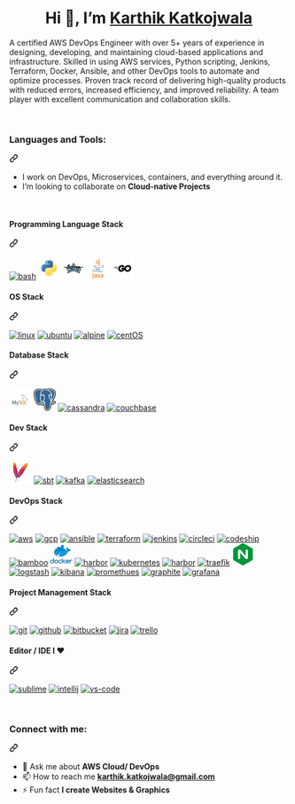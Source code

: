 
<h1 align="center" tabindex="-1" class="heading-element" dir="auto">Hi 👋,  I’m <a href="https://www.katkojwala.com" rel="follow">Karthik Katkojwala</a></h1>


A certified AWS DevOps Engineer with over 5+ years of experience in designing, developing, and maintaining cloud-based applications and infrastructure.
Skilled in using AWS services, Python scripting, Jenkins, Terraform, Docker, Ansible, and other DevOps tools to automate and optimize processes.
Proven track record of delivering high-quality products with reduced errors, increased efficiency, and improved reliability.
A team player with excellent communication and collaboration skills.

<br>

<div class="markdown-heading" dir="auto"><h3 align="left" tabindex="-1" class="heading-element" dir="auto">Languages and Tools:</h3><a id="user-content-languages-and-tools" class="anchor-element" aria-label="Permalink: Languages and Tools:" href="#languages-and-tools"><svg class="octicon octicon-link" viewBox="0 0 16 16" version="1.1" width="16" height="16" aria-hidden="true"><path d="m7.775 3.275 1.25-1.25a3.5 3.5 0 1 1 4.95 4.95l-2.5 2.5a3.5 3.5 0 0 1-4.95 0 .751.751 0 0 1 .018-1.042.751.751 0 0 1 1.042-.018 1.998 1.998 0 0 0 2.83 0l2.5-2.5a2.002 2.002 0 0 0-2.83-2.83l-1.25 1.25a.751.751 0 0 1-1.042-.018.751.751 0 0 1-.018-1.042Zm-4.69 9.64a1.998 1.998 0 0 0 2.83 0l1.25-1.25a.751.751 0 0 1 1.042.018.751.751 0 0 1 .018 1.042l-1.25 1.25a3.5 3.5 0 1 1-4.95-4.95l2.5-2.5a3.5 3.5 0 0 1 4.95 0 .751.751 0 0 1-.018 1.042.751.751 0 0 1-1.042.018 1.998 1.998 0 0 0-2.83 0l-2.5 2.5a1.998 1.998 0 0 0 0 2.83Z"></path></svg></a></div>
<ul dir="auto">
<li>I work on DevOps, Microservices, containers, and everything around it.</li>
<li>I’m looking to collaborate on <strong>Cloud-native Projects</strong></li>
</ul>

<br>


<div class="markdown-heading" dir="auto"><h4 tabindex="-1" class="heading-element" dir="auto">Programming Language Stack</h4><a id="user-content-programming-language-stack" class="anchor-element" aria-label="Permalink: Programming Language Stack" href="#programming-language-stack"><svg class="octicon octicon-link" viewBox="0 0 16 16" version="1.1" width="16" height="16" aria-hidden="true"><path d="m7.775 3.275 1.25-1.25a3.5 3.5 0 1 1 4.95 4.95l-2.5 2.5a3.5 3.5 0 0 1-4.95 0 .751.751 0 0 1 .018-1.042.751.751 0 0 1 1.042-.018 1.998 1.998 0 0 0 2.83 0l2.5-2.5a2.002 2.002 0 0 0-2.83-2.83l-1.25 1.25a.751.751 0 0 1-1.042-.018.751.751 0 0 1-.018-1.042Zm-4.69 9.64a1.998 1.998 0 0 0 2.83 0l1.25-1.25a.751.751 0 0 1 1.042.018.751.751 0 0 1 .018 1.042l-1.25 1.25a3.5 3.5 0 1 1-4.95-4.95l2.5-2.5a3.5 3.5 0 0 1 4.95 0 .751.751 0 0 1-.018 1.042.751.751 0 0 1-1.042.018 1.998 1.998 0 0 0-2.83 0l-2.5 2.5a1.998 1.998 0 0 0 0 2.83Z"></path></svg></a></div>
<p align="left" dir="auto"><a target="_blank" rel="noopener noreferrer nofollow" href="https://camo.githubusercontent.com/7b3bccfadc92429d2907d1c4d5f154a4153934163fa0fe4f458c4676a8dbf673/68747470733a2f2f7777772e766563746f726c6f676f2e7a6f6e652f6c6f676f732f676e755f626173682f676e755f626173682d69636f6e2e737667"><img src="https://camo.githubusercontent.com/7b3bccfadc92429d2907d1c4d5f154a4153934163fa0fe4f458c4676a8dbf673/68747470733a2f2f7777772e766563746f726c6f676f2e7a6f6e652f6c6f676f732f676e755f626173682f676e755f626173682d69636f6e2e737667" alt="bash" title="bash" width="40" height="40" data-canonical-src="https://www.vectorlogo.zone/logos/gnu_bash/gnu_bash-icon.svg" style="max-width: 100%;"></a>  <a target="_blank" rel="noopener noreferrer nofollow" href="https://raw.githubusercontent.com/github/explore/80688e429a7d4ef2fca1e82350fe8e3517d3494d/topics/python/python.png"><img src="https://raw.githubusercontent.com/github/explore/80688e429a7d4ef2fca1e82350fe8e3517d3494d/topics/python/python.png" alt="python" title="python" width="40" height="40" style="max-width: 100%;"></a> <a target="_blank" rel="noopener noreferrer nofollow" href="https://raw.githubusercontent.com/github/explore/b15b6cf1726418913aafbf337a749dded180279d/topics/groovy/groovy.png"><img src="https://raw.githubusercontent.com/github/explore/b15b6cf1726418913aafbf337a749dded180279d/topics/groovy/groovy.png" alt="groovy" title="groovy" width="40" height="40" style="max-width: 100%;"></a>  <a target="_blank" rel="noopener noreferrer nofollow" href="https://raw.githubusercontent.com/github/explore/80688e429a7d4ef2fca1e82350fe8e3517d3494d/topics/java/java.png"><img src="https://raw.githubusercontent.com/github/explore/80688e429a7d4ef2fca1e82350fe8e3517d3494d/topics/java/java.png" alt="java" title="java8" width="40" height="40" style="max-width: 100%;"></a>  <a target="_blank" rel="noopener noreferrer nofollow" href="https://raw.githubusercontent.com/github/explore/80688e429a7d4ef2fca1e82350fe8e3517d3494d/topics/go/go.png"><img src="https://raw.githubusercontent.com/github/explore/80688e429a7d4ef2fca1e82350fe8e3517d3494d/topics/go/go.png" alt="go" title="go" width="40" height="40" style="max-width: 100%;"></a> </p>
<div class="markdown-heading" dir="auto"><h4 tabindex="-1" class="heading-element" dir="auto">OS Stack</h4><a id="user-content-os-stack" class="anchor-element" aria-label="Permalink: OS Stack" href="#os-stack"><svg class="octicon octicon-link" viewBox="0 0 16 16" version="1.1" width="16" height="16" aria-hidden="true"><path d="m7.775 3.275 1.25-1.25a3.5 3.5 0 1 1 4.95 4.95l-2.5 2.5a3.5 3.5 0 0 1-4.95 0 .751.751 0 0 1 .018-1.042.751.751 0 0 1 1.042-.018 1.998 1.998 0 0 0 2.83 0l2.5-2.5a2.002 2.002 0 0 0-2.83-2.83l-1.25 1.25a.751.751 0 0 1-1.042-.018.751.751 0 0 1-.018-1.042Zm-4.69 9.64a1.998 1.998 0 0 0 2.83 0l1.25-1.25a.751.751 0 0 1 1.042.018.751.751 0 0 1 .018 1.042l-1.25 1.25a3.5 3.5 0 1 1-4.95-4.95l2.5-2.5a3.5 3.5 0 0 1 4.95 0 .751.751 0 0 1-.018 1.042.751.751 0 0 1-1.042.018 1.998 1.998 0 0 0-2.83 0l-2.5 2.5a1.998 1.998 0 0 0 0 2.83Z"></path></svg></a></div>
<p align="left" dir="auto"><a target="_blank" rel="noopener noreferrer nofollow" href="https://camo.githubusercontent.com/afdd29c91b2f7803ec6c79af36df479a430cc411a42e5c0a523f120191a5d8b9/68747470733a2f2f6272616e646c6f676f732e6e65742f77702d636f6e74656e742f75706c6f6164732f323032302f30332f4c696e75782d6c6f676f2e706e67"><img src="https://camo.githubusercontent.com/afdd29c91b2f7803ec6c79af36df479a430cc411a42e5c0a523f120191a5d8b9/68747470733a2f2f6272616e646c6f676f732e6e65742f77702d636f6e74656e742f75706c6f6164732f323032302f30332f4c696e75782d6c6f676f2e706e67" alt="linux" title="linux" width="40" height="40" data-canonical-src="https://brandlogos.net/wp-content/uploads/2020/03/Linux-logo.png" style="max-width: 100%;"></a>  <a target="_blank" rel="noopener noreferrer nofollow" href="https://camo.githubusercontent.com/97ffc177256159e7432278fe271beb8c5f58cbeb8c2d129b61136a8fa7aad7ac/68747470733a2f2f7777772e766563746f726c6f676f2e7a6f6e652f6c6f676f732f7562756e74752f7562756e74752d69636f6e2e737667"><img src="https://camo.githubusercontent.com/97ffc177256159e7432278fe271beb8c5f58cbeb8c2d129b61136a8fa7aad7ac/68747470733a2f2f7777772e766563746f726c6f676f2e7a6f6e652f6c6f676f732f7562756e74752f7562756e74752d69636f6e2e737667" alt="ubuntu" title="ubuntu" width="40" height="40" data-canonical-src="https://www.vectorlogo.zone/logos/ubuntu/ubuntu-icon.svg" style="max-width: 100%;"></a>  <a target="_blank" rel="noopener noreferrer nofollow" href="https://camo.githubusercontent.com/56d5aa50cd223d417bdfb9a1c7a9214278246b7e443cf7f926c58d9c70aca337/68747470733a2f2f7777772e766563746f726c6f676f2e7a6f6e652f6c6f676f732f616c70696e656c696e75782f616c70696e656c696e75782d69636f6e2e737667"><img src="https://camo.githubusercontent.com/56d5aa50cd223d417bdfb9a1c7a9214278246b7e443cf7f926c58d9c70aca337/68747470733a2f2f7777772e766563746f726c6f676f2e7a6f6e652f6c6f676f732f616c70696e656c696e75782f616c70696e656c696e75782d69636f6e2e737667" alt="alpine" title="alpine" width="40" height="40" data-canonical-src="https://www.vectorlogo.zone/logos/alpinelinux/alpinelinux-icon.svg" style="max-width: 100%;"></a> <a target="_blank" rel="noopener noreferrer nofollow" href="https://camo.githubusercontent.com/4e74f7391c144dc681e831a8ac62a6777c1898b2b9edde485bf9eae7e704f910/68747470733a2f2f7777772e766563746f726c6f676f2e7a6f6e652f6c6f676f732f63656e746f732f63656e746f732d69636f6e2e737667"><img src="https://camo.githubusercontent.com/4e74f7391c144dc681e831a8ac62a6777c1898b2b9edde485bf9eae7e704f910/68747470733a2f2f7777772e766563746f726c6f676f2e7a6f6e652f6c6f676f732f63656e746f732f63656e746f732d69636f6e2e737667" alt="centOS" title="centOS" width="40" height="40" data-canonical-src="https://www.vectorlogo.zone/logos/centos/centos-icon.svg" style="max-width: 100%;"></a> </p>
<div class="markdown-heading" dir="auto"><h4 tabindex="-1" class="heading-element" dir="auto">Database Stack</h4><a id="user-content-database-stack" class="anchor-element" aria-label="Permalink: Database Stack" href="#database-stack"><svg class="octicon octicon-link" viewBox="0 0 16 16" version="1.1" width="16" height="16" aria-hidden="true"><path d="m7.775 3.275 1.25-1.25a3.5 3.5 0 1 1 4.95 4.95l-2.5 2.5a3.5 3.5 0 0 1-4.95 0 .751.751 0 0 1 .018-1.042.751.751 0 0 1 1.042-.018 1.998 1.998 0 0 0 2.83 0l2.5-2.5a2.002 2.002 0 0 0-2.83-2.83l-1.25 1.25a.751.751 0 0 1-1.042-.018.751.751 0 0 1-.018-1.042Zm-4.69 9.64a1.998 1.998 0 0 0 2.83 0l1.25-1.25a.751.751 0 0 1 1.042.018.751.751 0 0 1 .018 1.042l-1.25 1.25a3.5 3.5 0 1 1-4.95-4.95l2.5-2.5a3.5 3.5 0 0 1 4.95 0 .751.751 0 0 1-.018 1.042.751.751 0 0 1-1.042.018 1.998 1.998 0 0 0-2.83 0l-2.5 2.5a1.998 1.998 0 0 0 0 2.83Z"></path></svg></a></div>
<p align="left" dir="auto"><a target="_blank" rel="noopener noreferrer nofollow" href="https://raw.githubusercontent.com/github/explore/80688e429a7d4ef2fca1e82350fe8e3517d3494d/topics/mysql/mysql.png"><img src="https://raw.githubusercontent.com/github/explore/80688e429a7d4ef2fca1e82350fe8e3517d3494d/topics/mysql/mysql.png" alt="mysql" title="mysql" width="40" height="40" style="max-width: 100%;"></a>  <a target="_blank" rel="noopener noreferrer nofollow" href="https://raw.githubusercontent.com/github/explore/80688e429a7d4ef2fca1e82350fe8e3517d3494d/topics/postgresql/postgresql.png"><img src="https://raw.githubusercontent.com/github/explore/80688e429a7d4ef2fca1e82350fe8e3517d3494d/topics/postgresql/postgresql.png" alt="postgresql" title="postgresql" width="40" height="40" style="max-width: 100%;"></a>  <a target="_blank" rel="noopener noreferrer nofollow" href="https://camo.githubusercontent.com/a80395973602e238a97b10bab087e8c21f20e64063a2518b27ab527d7dabeada/68747470733a2f2f7777772e766563746f726c6f676f2e7a6f6e652f6c6f676f732f6170616368655f63617373616e6472612f6170616368655f63617373616e6472612d69636f6e2e737667"><img src="https://camo.githubusercontent.com/a80395973602e238a97b10bab087e8c21f20e64063a2518b27ab527d7dabeada/68747470733a2f2f7777772e766563746f726c6f676f2e7a6f6e652f6c6f676f732f6170616368655f63617373616e6472612f6170616368655f63617373616e6472612d69636f6e2e737667" alt="cassandra" title="cassandra" width="40" height="40" data-canonical-src="https://www.vectorlogo.zone/logos/apache_cassandra/apache_cassandra-icon.svg" style="max-width: 100%;"></a> <a target="_blank" rel="noopener noreferrer nofollow" href="https://camo.githubusercontent.com/030046f33aa4ccf757b9c81e17313aca2b4e617e5ce4439f7b8086ba0ef3fe20/68747470733a2f2f7777772e766563746f726c6f676f2e7a6f6e652f6c6f676f732f636f756368626173652f636f756368626173652d69636f6e2e737667"><img src="https://camo.githubusercontent.com/030046f33aa4ccf757b9c81e17313aca2b4e617e5ce4439f7b8086ba0ef3fe20/68747470733a2f2f7777772e766563746f726c6f676f2e7a6f6e652f6c6f676f732f636f756368626173652f636f756368626173652d69636f6e2e737667" alt="couchbase" title="couchbase" width="40" height="40" data-canonical-src="https://www.vectorlogo.zone/logos/couchbase/couchbase-icon.svg" style="max-width: 100%;"></a> </p>
<div class="markdown-heading" dir="auto"><h4 tabindex="-1" class="heading-element" dir="auto">Dev Stack</h4><a id="user-content-dev-stack" class="anchor-element" aria-label="Permalink: Dev Stack" href="#dev-stack"><svg class="octicon octicon-link" viewBox="0 0 16 16" version="1.1" width="16" height="16" aria-hidden="true"><path d="m7.775 3.275 1.25-1.25a3.5 3.5 0 1 1 4.95 4.95l-2.5 2.5a3.5 3.5 0 0 1-4.95 0 .751.751 0 0 1 .018-1.042.751.751 0 0 1 1.042-.018 1.998 1.998 0 0 0 2.83 0l2.5-2.5a2.002 2.002 0 0 0-2.83-2.83l-1.25 1.25a.751.751 0 0 1-1.042-.018.751.751 0 0 1-.018-1.042Zm-4.69 9.64a1.998 1.998 0 0 0 2.83 0l1.25-1.25a.751.751 0 0 1 1.042.018.751.751 0 0 1 .018 1.042l-1.25 1.25a3.5 3.5 0 1 1-4.95-4.95l2.5-2.5a3.5 3.5 0 0 1 4.95 0 .751.751 0 0 1-.018 1.042.751.751 0 0 1-1.042.018 1.998 1.998 0 0 0-2.83 0l-2.5 2.5a1.998 1.998 0 0 0 0 2.83Z"></path></svg></a></div>
<p align="left" dir="auto"><a target="_blank" rel="noopener noreferrer nofollow" href="https://raw.githubusercontent.com/vscode-icons/vscode-icons/72101ee333eca9219ac9a7c14d4834eef8e4c64b/icons/file_type_maven.svg"><img src="https://raw.githubusercontent.com/vscode-icons/vscode-icons/72101ee333eca9219ac9a7c14d4834eef8e4c64b/icons/file_type_maven.svg" alt="maven" title="maven" width="40" height="40" style="max-width: 100%;"></a> <a target="_blank" rel="noopener noreferrer nofollow" href="https://camo.githubusercontent.com/1deb293e7c40336de07980c65831c3622087875f510a5ddcfb411e96ef38276f/68747470733a2f2f7777772e766563746f726c6f676f2e7a6f6e652f6c6f676f732f7363616c612d7362742f7363616c612d7362742d69636f6e2e737667"><img src="https://camo.githubusercontent.com/1deb293e7c40336de07980c65831c3622087875f510a5ddcfb411e96ef38276f/68747470733a2f2f7777772e766563746f726c6f676f2e7a6f6e652f6c6f676f732f7363616c612d7362742f7363616c612d7362742d69636f6e2e737667" alt="sbt" title="sbt" width="40" height="40" data-canonical-src="https://www.vectorlogo.zone/logos/scala-sbt/scala-sbt-icon.svg" style="max-width: 100%;"></a> <a target="_blank" rel="noopener noreferrer nofollow" href="https://camo.githubusercontent.com/35576f334b4067de703304807a8e72b381a5113e689fc2b9fee20e0a5e56adc9/68747470733a2f2f7777772e766563746f726c6f676f2e7a6f6e652f6c6f676f732f6170616368655f6b61666b612f6170616368655f6b61666b612d69636f6e2e737667"><img src="https://camo.githubusercontent.com/35576f334b4067de703304807a8e72b381a5113e689fc2b9fee20e0a5e56adc9/68747470733a2f2f7777772e766563746f726c6f676f2e7a6f6e652f6c6f676f732f6170616368655f6b61666b612f6170616368655f6b61666b612d69636f6e2e737667" alt="kafka" title="kafka" width="40" height="40" data-canonical-src="https://www.vectorlogo.zone/logos/apache_kafka/apache_kafka-icon.svg" style="max-width: 100%;"></a> <a target="_blank" rel="noopener noreferrer nofollow" href="https://camo.githubusercontent.com/17cfccc77c26e1a122344498dc372d9facae3d93a27a2fbd5b856b5cbe4c66b2/68747470733a2f2f7777772e766563746f726c6f676f2e7a6f6e652f6c6f676f732f656c61737469632f656c61737469632d69636f6e2e737667"><img src="https://camo.githubusercontent.com/17cfccc77c26e1a122344498dc372d9facae3d93a27a2fbd5b856b5cbe4c66b2/68747470733a2f2f7777772e766563746f726c6f676f2e7a6f6e652f6c6f676f732f656c61737469632f656c61737469632d69636f6e2e737667" alt="elasticsearch" title="elasticsearch" width="40" height="40" data-canonical-src="https://www.vectorlogo.zone/logos/elastic/elastic-icon.svg" style="max-width: 100%;"></a> </p>
<div class="markdown-heading" dir="auto"><h4 tabindex="-1" class="heading-element" dir="auto">DevOps Stack</h4><a id="user-content-devops-stack" class="anchor-element" aria-label="Permalink: DevOps Stack" href="#devops-stack"><svg class="octicon octicon-link" viewBox="0 0 16 16" version="1.1" width="16" height="16" aria-hidden="true"><path d="m7.775 3.275 1.25-1.25a3.5 3.5 0 1 1 4.95 4.95l-2.5 2.5a3.5 3.5 0 0 1-4.95 0 .751.751 0 0 1 .018-1.042.751.751 0 0 1 1.042-.018 1.998 1.998 0 0 0 2.83 0l2.5-2.5a2.002 2.002 0 0 0-2.83-2.83l-1.25 1.25a.751.751 0 0 1-1.042-.018.751.751 0 0 1-.018-1.042Zm-4.69 9.64a1.998 1.998 0 0 0 2.83 0l1.25-1.25a.751.751 0 0 1 1.042.018.751.751 0 0 1 .018 1.042l-1.25 1.25a3.5 3.5 0 1 1-4.95-4.95l2.5-2.5a3.5 3.5 0 0 1 4.95 0 .751.751 0 0 1-.018 1.042.751.751 0 0 1-1.042.018 1.998 1.998 0 0 0-2.83 0l-2.5 2.5a1.998 1.998 0 0 0 0 2.83Z"></path></svg></a></div>
<p align="left" dir="auto"><a target="_blank" rel="noopener noreferrer nofollow" href="https://camo.githubusercontent.com/1b0f5eead310fb10d6a2dd142a7d7743674835dd72a3a90517e9d5ee937d4b53/68747470733a2f2f7777772e766563746f726c6f676f2e7a6f6e652f6c6f676f732f616d617a6f6e5f6177732f616d617a6f6e5f6177732d69636f6e2e737667"><img src="https://camo.githubusercontent.com/1b0f5eead310fb10d6a2dd142a7d7743674835dd72a3a90517e9d5ee937d4b53/68747470733a2f2f7777772e766563746f726c6f676f2e7a6f6e652f6c6f676f732f616d617a6f6e5f6177732f616d617a6f6e5f6177732d69636f6e2e737667" alt="aws" title="aws" width="40" height="40" data-canonical-src="https://www.vectorlogo.zone/logos/amazon_aws/amazon_aws-icon.svg" style="max-width: 100%;"></a> <a target="_blank" rel="noopener noreferrer nofollow" href="https://camo.githubusercontent.com/c5154bccf972e16333d42688e3e02a424b422a557fdbbac94972dcd2eebfe590/68747470733a2f2f7777772e766563746f726c6f676f2e7a6f6e652f6c6f676f732f676f6f676c655f636c6f75642f676f6f676c655f636c6f75642d69636f6e2e737667"><img src="https://camo.githubusercontent.com/c5154bccf972e16333d42688e3e02a424b422a557fdbbac94972dcd2eebfe590/68747470733a2f2f7777772e766563746f726c6f676f2e7a6f6e652f6c6f676f732f676f6f676c655f636c6f75642f676f6f676c655f636c6f75642d69636f6e2e737667" alt="gcp" title="gcp" width="40" height="40" data-canonical-src="https://www.vectorlogo.zone/logos/google_cloud/google_cloud-icon.svg" style="max-width: 100%;"></a>  <a target="_blank" rel="noopener noreferrer nofollow" href="https://camo.githubusercontent.com/f3ec365b0ffc59e27c018a6d9f546d1157486088d1305fe75e876b016a507ae2/68747470733a2f2f7777772e766563746f726c6f676f2e7a6f6e652f6c6f676f732f616e7369626c652f616e7369626c652d69636f6e2e737667"><img src="https://camo.githubusercontent.com/f3ec365b0ffc59e27c018a6d9f546d1157486088d1305fe75e876b016a507ae2/68747470733a2f2f7777772e766563746f726c6f676f2e7a6f6e652f6c6f676f732f616e7369626c652f616e7369626c652d69636f6e2e737667" alt="ansible" title="ansible" width="40" height="40" data-canonical-src="https://www.vectorlogo.zone/logos/ansible/ansible-icon.svg" style="max-width: 100%;"></a> <a target="_blank" rel="noopener noreferrer nofollow" href="https://camo.githubusercontent.com/b5fa75d221e87f2afb2e9ffc8ae1df4362cd83229ff77dba075c8d8308dcf489/68747470733a2f2f7777772e766563746f726c6f676f2e7a6f6e652f6c6f676f732f7465727261666f726d696f2f7465727261666f726d696f2d69636f6e2e737667"><img src="https://camo.githubusercontent.com/b5fa75d221e87f2afb2e9ffc8ae1df4362cd83229ff77dba075c8d8308dcf489/68747470733a2f2f7777772e766563746f726c6f676f2e7a6f6e652f6c6f676f732f7465727261666f726d696f2f7465727261666f726d696f2d69636f6e2e737667" alt="terraform" title="terraform" width="40" height="40" data-canonical-src="https://www.vectorlogo.zone/logos/terraformio/terraformio-icon.svg" style="max-width: 100%;"></a> <a target="_blank" rel="noopener noreferrer nofollow" href="https://camo.githubusercontent.com/677d7d6afeeb04410190a061d7bbb6fb8a5246c6dc80ab4b665988ca04b091d1/68747470733a2f2f7777772e766563746f726c6f676f2e7a6f6e652f6c6f676f732f6a656e6b696e732f6a656e6b696e732d69636f6e2e737667"><img src="https://camo.githubusercontent.com/677d7d6afeeb04410190a061d7bbb6fb8a5246c6dc80ab4b665988ca04b091d1/68747470733a2f2f7777772e766563746f726c6f676f2e7a6f6e652f6c6f676f732f6a656e6b696e732f6a656e6b696e732d69636f6e2e737667" alt="jenkins" title="jenkins" width="40" height="40" data-canonical-src="https://www.vectorlogo.zone/logos/jenkins/jenkins-icon.svg" style="max-width: 100%;"></a>  <a target="_blank" rel="noopener noreferrer nofollow" href="https://camo.githubusercontent.com/ffb956bc55f72554ae4a453ead5dfb011c78ec40c69c5c65ba3b1982b307205f/68747470733a2f2f7777772e766563746f726c6f676f2e7a6f6e652f6c6f676f732f636972636c6563692f636972636c6563692d69636f6e2e737667"><img src="https://camo.githubusercontent.com/ffb956bc55f72554ae4a453ead5dfb011c78ec40c69c5c65ba3b1982b307205f/68747470733a2f2f7777772e766563746f726c6f676f2e7a6f6e652f6c6f676f732f636972636c6563692f636972636c6563692d69636f6e2e737667" alt="circleci" title="circleci" width="40" height="40" data-canonical-src="https://www.vectorlogo.zone/logos/circleci/circleci-icon.svg" style="max-width: 100%;"></a> <a target="_blank" rel="noopener noreferrer nofollow" href="https://camo.githubusercontent.com/0cbbe065cd732d1c5c388e81e473a1040acf1de97ca9d9325b3d8359c2d6caa7/68747470733a2f2f7777772e766563746f726c6f676f2e7a6f6e652f6c6f676f732f636f6465736869702f636f6465736869702d69636f6e2e737667"><img src="https://camo.githubusercontent.com/0cbbe065cd732d1c5c388e81e473a1040acf1de97ca9d9325b3d8359c2d6caa7/68747470733a2f2f7777772e766563746f726c6f676f2e7a6f6e652f6c6f676f732f636f6465736869702f636f6465736869702d69636f6e2e737667" alt="codeship" title="codeship" width="40" height="40" data-canonical-src="https://www.vectorlogo.zone/logos/codeship/codeship-icon.svg" style="max-width: 100%;"></a> <a target="_blank" rel="noopener noreferrer nofollow" href="https://camo.githubusercontent.com/32f85a0a7948c3ecf68b679b26cfe86e20dafc3a700a8893ff6650ede5dcfece/68747470733a2f2f7777772e766563746f726c6f676f2e7a6f6e652f6c6f676f732f61746c61737369616e5f62616d626f6f2f61746c61737369616e5f62616d626f6f2d69636f6e2e737667"><img src="https://camo.githubusercontent.com/32f85a0a7948c3ecf68b679b26cfe86e20dafc3a700a8893ff6650ede5dcfece/68747470733a2f2f7777772e766563746f726c6f676f2e7a6f6e652f6c6f676f732f61746c61737369616e5f62616d626f6f2f61746c61737369616e5f62616d626f6f2d69636f6e2e737667" alt="bamboo" title="bamboo" width="40" height="40" data-canonical-src="https://www.vectorlogo.zone/logos/atlassian_bamboo/atlassian_bamboo-icon.svg" style="max-width: 100%;"></a> <a target="_blank" rel="noopener noreferrer nofollow" href="https://raw.githubusercontent.com/github/explore/80688e429a7d4ef2fca1e82350fe8e3517d3494d/topics/docker/docker.png"><img src="https://raw.githubusercontent.com/github/explore/80688e429a7d4ef2fca1e82350fe8e3517d3494d/topics/docker/docker.png" alt="docker" title="docker" width="40" height="40" style="max-width: 100%;"></a>  <a target="_blank" rel="noopener noreferrer nofollow" href="https://camo.githubusercontent.com/0b5d4ef640cce59f9280887b26d38d65e9a76c14af14ec59351fb18d1cf8ed39/68747470733a2f2f7777772e766563746f726c6f676f2e7a6f6e652f6c6f676f732f676f686172626f72696f2f676f686172626f72696f2d69636f6e2e737667"><img src="https://camo.githubusercontent.com/0b5d4ef640cce59f9280887b26d38d65e9a76c14af14ec59351fb18d1cf8ed39/68747470733a2f2f7777772e766563746f726c6f676f2e7a6f6e652f6c6f676f732f676f686172626f72696f2f676f686172626f72696f2d69636f6e2e737667" alt="harbor" title="harbor" width="40" height="40" data-canonical-src="https://www.vectorlogo.zone/logos/goharborio/goharborio-icon.svg" style="max-width: 100%;"></a> <a target="_blank" rel="noopener noreferrer nofollow" href="https://camo.githubusercontent.com/627eb2c61e04ea289af7565fc1eb33b671d9f201f55de0016ed6936de689de82/68747470733a2f2f7777772e766563746f726c6f676f2e7a6f6e652f6c6f676f732f6b756265726e657465732f6b756265726e657465732d69636f6e2e737667"><img src="https://camo.githubusercontent.com/627eb2c61e04ea289af7565fc1eb33b671d9f201f55de0016ed6936de689de82/68747470733a2f2f7777772e766563746f726c6f676f2e7a6f6e652f6c6f676f732f6b756265726e657465732f6b756265726e657465732d69636f6e2e737667" alt="kubernetes" title="kubernetes" width="40" height="40" data-canonical-src="https://www.vectorlogo.zone/logos/kubernetes/kubernetes-icon.svg" style="max-width: 100%;"></a>  <a target="_blank" rel="noopener noreferrer nofollow" href="https://camo.githubusercontent.com/a7cf2470703a53632694b2e62baac7791c010a4e434259f5210ea7db009a4c8d/68747470733a2f2f7777772e766563746f726c6f676f2e7a6f6e652f6c6f676f732f68656c6d73682f68656c6d73682d69636f6e2e737667"><img src="https://camo.githubusercontent.com/a7cf2470703a53632694b2e62baac7791c010a4e434259f5210ea7db009a4c8d/68747470733a2f2f7777772e766563746f726c6f676f2e7a6f6e652f6c6f676f732f68656c6d73682f68656c6d73682d69636f6e2e737667" alt="harbor" title="harbor" width="40" height="40" data-canonical-src="https://www.vectorlogo.zone/logos/helmsh/helmsh-icon.svg" style="max-width: 100%;"></a> <a target="_blank" rel="noopener noreferrer nofollow" href="https://camo.githubusercontent.com/04c20fdac354ece43341444013288108ad6fcef59e38098c10c8916713c6c187/68747470733a2f2f7777772e766563746f726c6f676f2e7a6f6e652f6c6f676f732f7472616566696b696f2f7472616566696b696f2d69636f6e2e737667"><img src="https://camo.githubusercontent.com/04c20fdac354ece43341444013288108ad6fcef59e38098c10c8916713c6c187/68747470733a2f2f7777772e766563746f726c6f676f2e7a6f6e652f6c6f676f732f7472616566696b696f2f7472616566696b696f2d69636f6e2e737667" alt="traefik" title="traefik" width="40" height="40" data-canonical-src="https://www.vectorlogo.zone/logos/traefikio/traefikio-icon.svg" style="max-width: 100%;"></a> <a target="_blank" rel="noopener noreferrer nofollow" href="https://raw.githubusercontent.com/github/explore/85cceaeeaf993ca35664dc37ea24f9237fbbfc14/topics/nginx/nginx.png"><img src="https://raw.githubusercontent.com/github/explore/85cceaeeaf993ca35664dc37ea24f9237fbbfc14/topics/nginx/nginx.png" alt="nginx" title="nginx" width="40" height="40" style="max-width: 100%;"></a>  <a target="_blank" rel="noopener noreferrer nofollow" href="https://camo.githubusercontent.com/8f27f181a37e1645da95fd28e9244b871a3a7a5297fb8489408f0a59187a74ce/68747470733a2f2f7777772e766563746f726c6f676f2e7a6f6e652f6c6f676f732f656c6173746963636f5f6c6f6773746173682f656c6173746963636f5f6c6f6773746173682d69636f6e2e737667"><img src="https://camo.githubusercontent.com/8f27f181a37e1645da95fd28e9244b871a3a7a5297fb8489408f0a59187a74ce/68747470733a2f2f7777772e766563746f726c6f676f2e7a6f6e652f6c6f676f732f656c6173746963636f5f6c6f6773746173682f656c6173746963636f5f6c6f6773746173682d69636f6e2e737667" alt="logstash" title="logstash" width="40" height="40" data-canonical-src="https://www.vectorlogo.zone/logos/elasticco_logstash/elasticco_logstash-icon.svg" style="max-width: 100%;"></a> <a target="_blank" rel="noopener noreferrer nofollow" href="https://camo.githubusercontent.com/4059216448c342084c142601419a3d472480edf4fbcf2df6bb55131a5be611c4/68747470733a2f2f7777772e766563746f726c6f676f2e7a6f6e652f6c6f676f732f656c6173746963636f5f6b6962616e612f656c6173746963636f5f6b6962616e612d69636f6e2e737667"><img src="https://camo.githubusercontent.com/4059216448c342084c142601419a3d472480edf4fbcf2df6bb55131a5be611c4/68747470733a2f2f7777772e766563746f726c6f676f2e7a6f6e652f6c6f676f732f656c6173746963636f5f6b6962616e612f656c6173746963636f5f6b6962616e612d69636f6e2e737667" alt="kibana" title="kibana" width="40" height="40" data-canonical-src="https://www.vectorlogo.zone/logos/elasticco_kibana/elasticco_kibana-icon.svg" style="max-width: 100%;"></a> <a target="_blank" rel="noopener noreferrer nofollow" href="https://camo.githubusercontent.com/653b79bc5dfa3deab59d48d2cd965096ee6f76f8ca7172203ee7da1d0e8ed847/68747470733a2f2f7777772e766563746f726c6f676f2e7a6f6e652f6c6f676f732f70726f6d657468657573696f2f70726f6d657468657573696f2d69636f6e2e737667"><img src="https://camo.githubusercontent.com/653b79bc5dfa3deab59d48d2cd965096ee6f76f8ca7172203ee7da1d0e8ed847/68747470733a2f2f7777772e766563746f726c6f676f2e7a6f6e652f6c6f676f732f70726f6d657468657573696f2f70726f6d657468657573696f2d69636f6e2e737667" alt="promethues" title="promethues" width="40" height="40" data-canonical-src="https://www.vectorlogo.zone/logos/prometheusio/prometheusio-icon.svg" style="max-width: 100%;"></a> <a target="_blank" rel="noopener noreferrer nofollow" href="https://camo.githubusercontent.com/8899e2d3c40e83423d46ebf84a606c85708f026d7466a5f3d6b675d7395a67ba/68747470733a2f2f7777772e766563746f726c6f676f2e7a6f6e652f6c6f676f732f67726170686974656170702f67726170686974656170702d69636f6e2e737667"><img src="https://camo.githubusercontent.com/8899e2d3c40e83423d46ebf84a606c85708f026d7466a5f3d6b675d7395a67ba/68747470733a2f2f7777772e766563746f726c6f676f2e7a6f6e652f6c6f676f732f67726170686974656170702f67726170686974656170702d69636f6e2e737667" alt="graphite" title="graphite" width="40" height="40" data-canonical-src="https://www.vectorlogo.zone/logos/graphiteapp/graphiteapp-icon.svg" style="max-width: 100%;"></a> <a target="_blank" rel="noopener noreferrer nofollow" href="https://camo.githubusercontent.com/855221ae7d3abfa66570f7774635aced4c52fd08c424f8920f549272110258a6/68747470733a2f2f7777772e766563746f726c6f676f2e7a6f6e652f6c6f676f732f67726166616e612f67726166616e612d69636f6e2e737667"><img src="https://camo.githubusercontent.com/855221ae7d3abfa66570f7774635aced4c52fd08c424f8920f549272110258a6/68747470733a2f2f7777772e766563746f726c6f676f2e7a6f6e652f6c6f676f732f67726166616e612f67726166616e612d69636f6e2e737667" alt="grafana" title="grafana" width="40" height="40" data-canonical-src="https://www.vectorlogo.zone/logos/grafana/grafana-icon.svg" style="max-width: 100%;"></a> </p>
<div class="markdown-heading" dir="auto"><h4 tabindex="-1" class="heading-element" dir="auto">Project Management Stack</h4><a id="user-content-project-management-stack" class="anchor-element" aria-label="Permalink: Project Management Stack" href="#project-management-stack"><svg class="octicon octicon-link" viewBox="0 0 16 16" version="1.1" width="16" height="16" aria-hidden="true"><path d="m7.775 3.275 1.25-1.25a3.5 3.5 0 1 1 4.95 4.95l-2.5 2.5a3.5 3.5 0 0 1-4.95 0 .751.751 0 0 1 .018-1.042.751.751 0 0 1 1.042-.018 1.998 1.998 0 0 0 2.83 0l2.5-2.5a2.002 2.002 0 0 0-2.83-2.83l-1.25 1.25a.751.751 0 0 1-1.042-.018.751.751 0 0 1-.018-1.042Zm-4.69 9.64a1.998 1.998 0 0 0 2.83 0l1.25-1.25a.751.751 0 0 1 1.042.018.751.751 0 0 1 .018 1.042l-1.25 1.25a3.5 3.5 0 1 1-4.95-4.95l2.5-2.5a3.5 3.5 0 0 1 4.95 0 .751.751 0 0 1-.018 1.042.751.751 0 0 1-1.042.018 1.998 1.998 0 0 0-2.83 0l-2.5 2.5a1.998 1.998 0 0 0 0 2.83Z"></path></svg></a></div>
<p align="left" dir="auto"><a target="_blank" rel="noopener noreferrer nofollow" href="https://camo.githubusercontent.com/fcafa5ebc1f5f789ae7d012a3ecd8fe7bda49516591caf7c37698f764165d880/68747470733a2f2f7777772e766563746f726c6f676f2e7a6f6e652f6c6f676f732f6769742d73636d2f6769742d73636d2d69636f6e2e737667"><img src="https://camo.githubusercontent.com/fcafa5ebc1f5f789ae7d012a3ecd8fe7bda49516591caf7c37698f764165d880/68747470733a2f2f7777772e766563746f726c6f676f2e7a6f6e652f6c6f676f732f6769742d73636d2f6769742d73636d2d69636f6e2e737667" alt="git" title="git" width="40" height="40" data-canonical-src="https://www.vectorlogo.zone/logos/git-scm/git-scm-icon.svg" style="max-width: 100%;"></a>  <a target="_blank" rel="noopener noreferrer nofollow" href="https://camo.githubusercontent.com/a5b62322231095ed970998e6463a9c862a0bb36f724bfa315b818dcb6a54d9af/68747470733a2f2f7777772e766563746f726c6f676f2e7a6f6e652f6c6f676f732f6769746875622f6769746875622d69636f6e2e737667"><img src="https://camo.githubusercontent.com/a5b62322231095ed970998e6463a9c862a0bb36f724bfa315b818dcb6a54d9af/68747470733a2f2f7777772e766563746f726c6f676f2e7a6f6e652f6c6f676f732f6769746875622f6769746875622d69636f6e2e737667" alt="github" title="github" width="40" height="40" data-canonical-src="https://www.vectorlogo.zone/logos/github/github-icon.svg" style="max-width: 100%;"></a> <a target="_blank" rel="noopener noreferrer nofollow" href="https://camo.githubusercontent.com/8f43fc73cff1af772748cb633537ca0648febde9d80055f93dc49cebc1467f05/68747470733a2f2f7777772e766563746f726c6f676f2e7a6f6e652f6c6f676f732f6269746275636b65742f6269746275636b65742d69636f6e2e737667"><img src="https://camo.githubusercontent.com/8f43fc73cff1af772748cb633537ca0648febde9d80055f93dc49cebc1467f05/68747470733a2f2f7777772e766563746f726c6f676f2e7a6f6e652f6c6f676f732f6269746275636b65742f6269746275636b65742d69636f6e2e737667" alt="bitbucket" title="bitbucket" width="40" height="40" data-canonical-src="https://www.vectorlogo.zone/logos/bitbucket/bitbucket-icon.svg" style="max-width: 100%;"></a>  <a target="_blank" rel="noopener noreferrer nofollow" href="https://camo.githubusercontent.com/73a44f6a9fe961e9721355c96b03ce3b332e1fd24e470ee17ba441f7b85e6212/68747470733a2f2f7777772e766563746f726c6f676f2e7a6f6e652f6c6f676f732f61746c61737369616e5f6a6972612f61746c61737369616e5f6a6972612d69636f6e2e737667"><img src="https://camo.githubusercontent.com/73a44f6a9fe961e9721355c96b03ce3b332e1fd24e470ee17ba441f7b85e6212/68747470733a2f2f7777772e766563746f726c6f676f2e7a6f6e652f6c6f676f732f61746c61737369616e5f6a6972612f61746c61737369616e5f6a6972612d69636f6e2e737667" alt="jira" title="jira" width="40" height="40" data-canonical-src="https://www.vectorlogo.zone/logos/atlassian_jira/atlassian_jira-icon.svg" style="max-width: 100%;"></a> <a target="_blank" rel="noopener noreferrer nofollow" href="https://camo.githubusercontent.com/0e7b1ee91e24142a260e5dcdde752c754b9ccfe72ab37aab036babf3fbcf958e/68747470733a2f2f7777772e766563746f726c6f676f2e7a6f6e652f6c6f676f732f7472656c6c6f2f7472656c6c6f2d69636f6e2e737667"><img src="https://camo.githubusercontent.com/0e7b1ee91e24142a260e5dcdde752c754b9ccfe72ab37aab036babf3fbcf958e/68747470733a2f2f7777772e766563746f726c6f676f2e7a6f6e652f6c6f676f732f7472656c6c6f2f7472656c6c6f2d69636f6e2e737667" alt="trello" title="trello" width="40" height="40" data-canonical-src="https://www.vectorlogo.zone/logos/trello/trello-icon.svg" style="max-width: 100%;"></a></p>
<div class="markdown-heading" dir="auto"><h4 tabindex="-1" class="heading-element" dir="auto">Editor / IDE I ♥</h4><a id="user-content-editor--ide-i-" class="anchor-element" aria-label="Permalink: Editor / IDE I ♥" href="#editor--ide-i-"><svg class="octicon octicon-link" viewBox="0 0 16 16" version="1.1" width="16" height="16" aria-hidden="true"><path d="m7.775 3.275 1.25-1.25a3.5 3.5 0 1 1 4.95 4.95l-2.5 2.5a3.5 3.5 0 0 1-4.95 0 .751.751 0 0 1 .018-1.042.751.751 0 0 1 1.042-.018 1.998 1.998 0 0 0 2.83 0l2.5-2.5a2.002 2.002 0 0 0-2.83-2.83l-1.25 1.25a.751.751 0 0 1-1.042-.018.751.751 0 0 1-.018-1.042Zm-4.69 9.64a1.998 1.998 0 0 0 2.83 0l1.25-1.25a.751.751 0 0 1 1.042.018.751.751 0 0 1 .018 1.042l-1.25 1.25a3.5 3.5 0 1 1-4.95-4.95l2.5-2.5a3.5 3.5 0 0 1 4.95 0 .751.751 0 0 1-.018 1.042.751.751 0 0 1-1.042.018 1.998 1.998 0 0 0-2.83 0l-2.5 2.5a1.998 1.998 0 0 0 0 2.83Z"></path></svg></a></div>
<p align="left" dir="auto"><a target="_blank" rel="noopener noreferrer nofollow" href="https://camo.githubusercontent.com/00b285583e218ffb48d9b6531972983054d76053921809eb557a9605692e92f7/68747470733a2f2f63646e2e776f726c64766563746f726c6f676f2e636f6d2f6c6f676f732f7375626c696d652d746578742e737667"><img src="https://camo.githubusercontent.com/00b285583e218ffb48d9b6531972983054d76053921809eb557a9605692e92f7/68747470733a2f2f63646e2e776f726c64766563746f726c6f676f2e636f6d2f6c6f676f732f7375626c696d652d746578742e737667" alt="sublime" title="sublime" width="40" height="40" data-canonical-src="https://cdn.worldvectorlogo.com/logos/sublime-text.svg" style="max-width: 100%;"></a> <a target="_blank" rel="noopener noreferrer nofollow" href="https://camo.githubusercontent.com/c660f5ce09257177577ec48b19d0b3142bb12e83b6240c778f97371cddb9b711/68747470733a2f2f63646e2e776f726c64766563746f726c6f676f2e636f6d2f6c6f676f732f696e74656c6c696a2d696465612d312e737667"><img src="https://camo.githubusercontent.com/c660f5ce09257177577ec48b19d0b3142bb12e83b6240c778f97371cddb9b711/68747470733a2f2f63646e2e776f726c64766563746f726c6f676f2e636f6d2f6c6f676f732f696e74656c6c696a2d696465612d312e737667" alt="intellij" title="intellij" width="40" height="40" data-canonical-src="https://cdn.worldvectorlogo.com/logos/intellij-idea-1.svg" style="max-width: 100%;"></a> <a target="_blank" rel="noopener noreferrer nofollow" href="https://camo.githubusercontent.com/66802071d1e44d761d4d9e67593d9730e75b9eb27aa85fad3fdcf103f630a244/68747470733a2f2f7777772e766563746f726c6f676f2e7a6f6e652f6c6f676f732f76697375616c73747564696f5f636f64652f76697375616c73747564696f5f636f64652d69636f6e2e737667"><img src="https://camo.githubusercontent.com/66802071d1e44d761d4d9e67593d9730e75b9eb27aa85fad3fdcf103f630a244/68747470733a2f2f7777772e766563746f726c6f676f2e7a6f6e652f6c6f676f732f76697375616c73747564696f5f636f64652f76697375616c73747564696f5f636f64652d69636f6e2e737667" alt="vs-code" title="vs-code" width="40" height="40" data-canonical-src="https://www.vectorlogo.zone/logos/visualstudio_code/visualstudio_code-icon.svg" style="max-width: 100%;"></a> </p>


<br>


<div class="markdown-heading" dir="auto"><h3 align="left" tabindex="-1" class="heading-element" dir="auto">Connect with me:</h3><a id="user-content-connect-with-me" class="anchor-element" aria-label="Permalink: Connect with me:" href="#connect-with-me"><svg class="octicon octicon-link" viewBox="0 0 16 16" version="1.1" width="16" height="16" aria-hidden="true"><path d="m7.775 3.275 1.25-1.25a3.5 3.5 0 1 1 4.95 4.95l-2.5 2.5a3.5 3.5 0 0 1-4.95 0 .751.751 0 0 1 .018-1.042.751.751 0 0 1 1.042-.018 1.998 1.998 0 0 0 2.83 0l2.5-2.5a2.002 2.002 0 0 0-2.83-2.83l-1.25 1.25a.751.751 0 0 1-1.042-.018.751.751 0 0 1-.018-1.042Zm-4.69 9.64a1.998 1.998 0 0 0 2.83 0l1.25-1.25a.751.751 0 0 1 1.042.018.751.751 0 0 1 .018 1.042l-1.25 1.25a3.5 3.5 0 1 1-4.95-4.95l2.5-2.5a3.5 3.5 0 0 1 4.95 0 .751.751 0 0 1-.018 1.042.751.751 0 0 1-1.042.018 1.998 1.998 0 0 0-2.83 0l-2.5 2.5a1.998 1.998 0 0 0 0 2.83Z"></path></svg></a></div>
<p align="left" dir="auto">
</p>
<ul dir="auto">
<li>💬 Ask me about <strong>AWS Cloud/ DevOps</strong></li>
<li>📫 How to reach me <strong><a href="mailto:karthik.katkojwala@gmail.com">karthik.katkojwala@gmail.com</a></strong></li>
<li>⚡ Fun fact <strong>I create Websites & Graphics </strong></li>
</ul>
</article></div>

